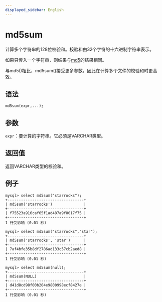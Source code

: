 ```yaml
---
displayed_sidebar: English
---
```


# md5sum

计算多个字符串的128位校验和。校验和由32个字符的十六进制字符串表示。

如果只传入一个字符串，则结果与[md5](md5.md)的结果相同。

与md5()相比，md5sum()接受更多参数，因此在计算多个文件的校验和时更高效。

## 语法

```Haskell
md5sum(expr,...);
```

## 参数

`expr`：要计算的字符串。它必须是VARCHAR类型。

## 返回值

返回VARCHAR类型的校验和。

## 例子

```Plain Text
mysql> select md5sum("starrocks");
+----------------------------------+
| md5sum('starrocks')              |
+----------------------------------+
| f75523a916caf65f1ad487a9f8017f75 |
+----------------------------------+
1 行受影响 (0.01 秒)

mysql> select md5sum("starrocks","star");
+----------------------------------+
| md5sum('starrocks', 'star')      |
+----------------------------------+
| 7af4bfe35b8df2786ad133c57cb2aed8 |
+----------------------------------+
1 行受影响 (0.01 秒)

mysql> select md5sum(null);
+----------------------------------+
| md5sum(NULL)                     |
+----------------------------------+
| d41d8cd98f00b204e9800998ecf8427e |
+----------------------------------+
1 行受影响 (0.01 秒)